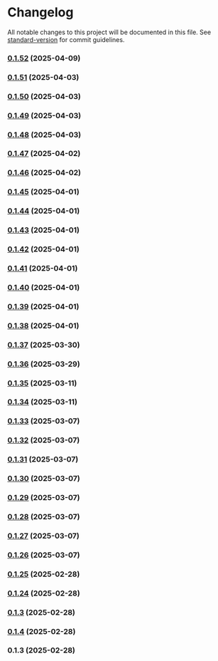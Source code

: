 # Changelog

All notable changes to this project will be documented in this file. See [standard-version](https://github.com/conventional-changelog/standard-version) for commit guidelines.

### [0.1.52](https://github.com/eclecticTraveler/Titulino-UI-React-App/compare/v0.1.51...v0.1.52) (2025-04-09)

### [0.1.51](https://github.com/eclecticTraveler/Titulino-UI-React-App/compare/v0.1.50...v0.1.51) (2025-04-03)

### [0.1.50](https://github.com/eclecticTraveler/Titulino-UI-React-App/compare/v0.1.49...v0.1.50) (2025-04-03)

### [0.1.49](https://github.com/eclecticTraveler/Titulino-UI-React-App/compare/v0.1.48...v0.1.49) (2025-04-03)

### [0.1.48](https://github.com/eclecticTraveler/Titulino-UI-React-App/compare/v0.1.47...v0.1.48) (2025-04-03)

### [0.1.47](https://github.com/eclecticTraveler/Titulino-UI-React-App/compare/v0.1.46...v0.1.47) (2025-04-02)

### [0.1.46](https://github.com/eclecticTraveler/Titulino-UI-React-App/compare/v0.1.45...v0.1.46) (2025-04-02)

### [0.1.45](https://github.com/eclecticTraveler/Titulino-UI-React-App/compare/v0.1.44...v0.1.45) (2025-04-01)

### [0.1.44](https://github.com/eclecticTraveler/Titulino-UI-React-App/compare/v0.1.43...v0.1.44) (2025-04-01)

### [0.1.43](https://github.com/eclecticTraveler/Titulino-UI-React-App/compare/v0.1.42...v0.1.43) (2025-04-01)

### [0.1.42](https://github.com/eclecticTraveler/Titulino-UI-React-App/compare/v0.1.41...v0.1.42) (2025-04-01)

### [0.1.41](https://github.com/eclecticTraveler/Titulino-UI-React-App/compare/v0.1.40...v0.1.41) (2025-04-01)

### [0.1.40](https://github.com/eclecticTraveler/Titulino-UI-React-App/compare/v0.1.39...v0.1.40) (2025-04-01)

### [0.1.39](https://github.com/eclecticTraveler/Titulino-UI-React-App/compare/v0.1.38...v0.1.39) (2025-04-01)

### [0.1.38](https://github.com/eclecticTraveler/Titulino-UI-React-App/compare/v0.1.37...v0.1.38) (2025-04-01)

### [0.1.37](https://github.com/eclecticTraveler/Titulino-UI-React-App/compare/v0.1.36...v0.1.37) (2025-03-30)

### [0.1.36](https://github.com/eclecticTraveler/Titulino-UI-React-App/compare/v0.1.35...v0.1.36) (2025-03-29)

### [0.1.35](https://github.com/eclecticTraveler/Titulino-UI-React-App/compare/v0.1.34...v0.1.35) (2025-03-11)

### [0.1.34](https://github.com/eclecticTraveler/Titulino-UI-React-App/compare/v0.1.33...v0.1.34) (2025-03-11)

### [0.1.33](https://github.com/eclecticTraveler/Titulino-UI-React-App/compare/v0.1.32...v0.1.33) (2025-03-07)

### [0.1.32](https://github.com/eclecticTraveler/Titulino-UI-React-App/compare/v0.1.31...v0.1.32) (2025-03-07)

### [0.1.31](https://github.com/eclecticTraveler/Titulino-UI-React-App/compare/v0.1.30...v0.1.31) (2025-03-07)

### [0.1.30](https://github.com/eclecticTraveler/Titulino-UI-React-App/compare/v0.1.29...v0.1.30) (2025-03-07)

### [0.1.29](https://github.com/eclecticTraveler/Titulino-UI-React-App/compare/v0.1.28...v0.1.29) (2025-03-07)

### [0.1.28](https://github.com/eclecticTraveler/Titulino-UI-React-App/compare/v0.1.27...v0.1.28) (2025-03-07)

### [0.1.27](https://github.com/eclecticTraveler/Titulino-UI-React-App/compare/v0.1.26...v0.1.27) (2025-03-07)

### [0.1.26](https://github.com/eclecticTraveler/Titulino-UI-React-App/compare/v0.1.25...v0.1.26) (2025-03-07)

### [0.1.25](https://github.com/eclecticTraveler/Titulino-UI-React-App/compare/v0.1.24...v0.1.25) (2025-02-28)

### [0.1.24](https://github.com/eclecticTraveler/Titulino-UI-React-App/compare/v0.1.4...v0.1.24) (2025-02-28)

### [0.1.3](https://github.com/eclecticTraveler/Titulino-UI-React-App/compare/v0.1.4...v0.1.3) (2025-02-28)

### [0.1.4](https://github.com/eclecticTraveler/Titulino-UI-React-App/compare/v0.1.3...v0.1.4) (2025-02-28)

### 0.1.3 (2025-02-28)
